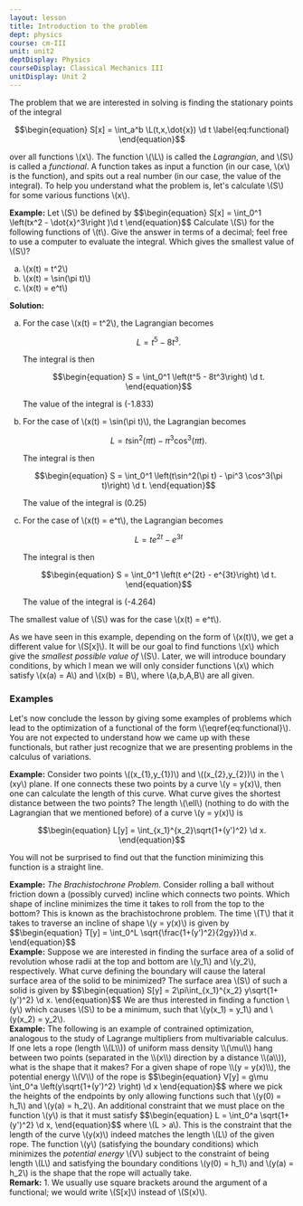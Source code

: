 ```yaml
---
layout: lesson
title: Introduction to the problem 
dept: physics
course: cm-III
unit: unit2
deptDisplay: Physics
courseDisplay: Classical Mechanics III
unitDisplay: Unit 2
---
```

The problem that we are interested in solving is finding the stationary points of the integral

$$\begin{equation} 
 S[x] = \int_a^b \L(t,x,\dot{x}) \d t \label{eq:functional}
\end{equation}$$

over all functions \\(x\\). The function \\(\L\\) is called the <i>Lagrangian</i>, and \\(S\\) is called a <i>functional</i>. A function takes as input a function (in our case, \\(x\\) is the function), and spits out a real number (in our case, the value of the integral). To help you understand what the problem is, let's calculate \\(S\\) for some various functions \\(x\\). 

<div class="example">
<b>Example:</b>
Let \(S\) be defined by 
$$\begin{equation}
S[x] = \int_0^1 \left(tx^2 - \dot{x}^3\right )\d t
\end{equation}$$
Calculate \(S\) for the following functions of \(t\). Give the answer in terms of a decimal; feel free to use a computer to evaluate the integral. Which gives the smallest value of \(S\)?
<ol type="a">
<li> \(x(t) = t^2\)
</li>
<li> \(x(t) = \sin(\pi t)\)
</li>
<li> \(x(t) = e^t\)
</li></ol>


<b>Solution:</b>
<ol type="a">
<li> For the case \(x(t) = t^2\), the Lagrangian becomes 

$$\begin{equation}
L = t^5 - 8t^3.
\end{equation}$$

The integral is then 

$$\begin{equation}
S = \int_0^1 \left(t^5 - 8t^3\right) \d t.
\end{equation}$$

The value of the integral is \(-1.833\)
</li>
<li> For the case of \(x(t) = \sin(\pi t)\), the Lagrangian becomes

$$\begin{equation}
L = t\sin^2(\pi t) - \pi^3 \cos^3(\pi t).
\end{equation}$$

The integral is then 

$$\begin{equation}
S = \int_0^1 \left(t\sin^2(\pi t) - \pi^3 \cos^3(\pi t)\right) \d t.
\end{equation}$$

The value of the integral is \(0.25\)
</li>
<li> For the case of \(x(t) = e^t\), the Lagrangian becomes

$$\begin{equation}
L = t e^{2t} - e^{3t}
\end{equation}$$

The integral is then 

$$\begin{equation}
S = \int_0^1 \left(t e^{2t} - e^{3t}\right) \d t.
\end{equation}$$

The value of the integral is \(-4.264\)
</li></ol>
The smallest value of \(S\) was for the case \(x(t) = e^t\).

</div>

As we have seen in this example, depending on the form of \\(x(t)\\), we get a different value for \\(S[x]\\). It will be our goal to find functions \\(x\\) which give the <i>smallest possible value of</i> \\(S\\). Later, we will introduce boundary conditions, by which I mean we will only consider functions \\(x\\) which satisfy \\(x(a) = A\\) and \\(x(b) = B\\), where \\(a,b,A,B\\) are all given. 

### Examples

Let's now conclude the lesson by giving some examples of problems which lead to the optimization of a functional of the form \\(\eqref{eq:functional}\\). You are not expected to understand how we came up with these functionals, but rather just recognize that we are presenting problems in the calculus of variations. 

<div class="example">
<b>Example:</b> 
Consider two points \((x_{1},y_{1})\) and \((x_{2},y_{2})\) in the \(xy\)  plane. If one connects these two points by a curve \(y = y(x)\), then one can calculate the length of this curve. What curve gives the shortest distance between the two points? The length \(\ell\) (nothing to do with the Lagrangian that we mentioned before) of a curve \(y = y(x)\) is 

$$\begin{equation}
L[y] = \int_{x_1}^{x_2}\sqrt{1+(y')^2} \d x.
\end{equation}$$

You will not be surprised to find out that the function minimizing this function is a straight line.

</div>

<div class="example">
<b>Example:</b>
<i>The Brachistochrone Problem</i>. Consider rolling a ball without friction down a (possibly curved)
incline which connects two points. Which shape of incline minimizes the time it takes to roll from the top to the bottom? This is known as the brachistochrone problem. The time \(T\) that it takes to traverse an incline of shape \(y = y(x)\) is given by 
$$\begin{equation}
T[y] = \int_0^L \sqrt{\frac{1+(y')^2}{2gy}}\d x.
\end{equation}$$

</div>

<div class="example">
<b>Example:</b>
Suppose we are interested in finding the surface area of a solid of revolution whose radii at the top and bottom are \(y_1\) and \(y_2\), respectively. What curve defining the boundary will cause the lateral surface area of the solid to be minimized? The surface area \(S\) of such a solid is given by 
$$\begin{equation}
S[y] =  2\pi\int_{x_1}^{x_2} y\sqrt{1+(y')^2} \d x.
\end{equation}$$
We are thus interested in finding a function \(y\) which causes \(S\) to be a minimum, such that \(y(x_1) = y_1\) and \(y(x_2) = y_2\). 

</div>

<div class="example">
<b>Example:</b> The following is an example of contrained optimization, analogous to the study of Lagrange multipliers from multivariable calculus. If one lets a rope (length \\(L\\)) of uniform mass density \\(\mu\\) hang between two points (separated in the \\(x\\) direction by a distance \\(a\\)), what is the shape that it makes? For a given shape of rope \\(y = y(x)\\), the potential energy \\(V\\) of the rope is
$$\begin{equation}
V[y] = g\mu \int_0^a \left(y\sqrt{1+(y')^2} \right) \d x
\end{equation}$$
where we pick the heights of the endpoints by only allowing functions such that \(y(0) = h_1\) and \(y(a) = h_2\). An additional constraint that we must place on the function \(y\) is that it must satisfy
$$\begin{equation}
L = \int_0^a \sqrt{1+(y')^2} \d x,
\end{equation}$$
where \(L > a\). This is the constraint that the length of the curve \(y(x)\) indeed matches the length \(L\) of the given rope. The function \(y\) (satisfying the boundary conditions) which minimizes the <i>potential energy</i> \(V\) subject to the constraint of being length \(L\) and satisfying the boundary conditions \(y(0) = h_1\) and \(y(a) = h_2\) is the shape that the rope will actually take. 

</div>

<div class="remark">
<b>Remark:</b>
1. We usually use square brackets around the argument of a functional; we would write \(S[x]\) instead of \(S(x)\).

</div>

